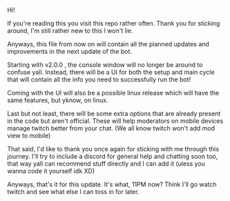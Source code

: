 Hi! 

If you're reading this you visit this repo rather often.
Thank you for sticking around, I'm still rather new to this I won't lie.

Anyways, this file from now on will contain all the planned updates and improvements in the next update of the bot.

Starting with v2.0.0 , the console window will no longer be around to confuse yall.
Instead, there will be a UI for both the setup and main cycle that will contain all the info you need to successfully run the bot!

Coming with the UI will also be a possible linux release which will have the same features, but yknow, on linux. 

Last but not least, there will be some extra options that are already present in the code but aren't official. These will help moderators on mobile devices manage twitch better from your chat. (We all know twitch won't add mod view to mobile)



That said, I'd like to thank you once again for sticking with me through this journey. I'll try to include a discord for general help and chatting soon too, that way yall can recommend stuff directly and I can add it (uless you wanna code it yourself idk XD)

Anyways, that's it for this update. It's what, 11PM now? Think I'll go watch twitch and see what else I can toss in for later.
